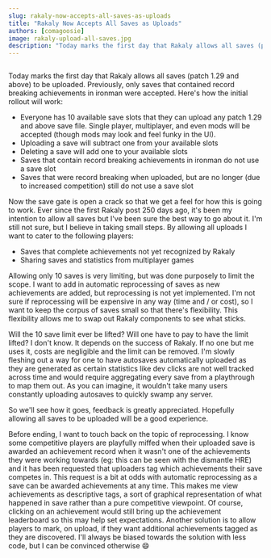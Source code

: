 ```yaml
---
slug: rakaly-now-accepts-all-saves-as-uploads
title: "Rakaly Now Accepts All Saves as Uploads"
authors: [comagoosie]
image: rakaly-upload-all-saves.jpg
description: "Today marks the first day that Rakaly allows all saves (patch 1.29 and above) to be uploaded. Previously, only saves that contained record breaking achievements in ironman were accepted. Everyone will get 10 save slots and record breaking ironman saves won't consume a slot. It's a start and things will change but it's been a goal from the start to allow all saves."
---
```


<div style={{textAlign: "center"}}>
  <img alt="" width={512} height={205} src={require("./rakaly-upload-all-saves.jpg").default} />
</div>

Today marks the first day that Rakaly allows all saves (patch 1.29 and above) to be uploaded. Previously, only saves that contained record breaking achievements in ironman were accepted. Here's how the initial rollout will work:

<!--truncate-->

- Everyone has 10 available save slots that they can upload any patch 1.29 and above save file. Single player, multiplayer, and even mods will be accepted (though mods may look and feel funky in the UI).
- Uploading a save will subtract one from your available slots
- Deleting a save will add one to your available slots
- Saves that contain record breaking achievements in ironman do not use a save slot
- Saves that were record breaking when uploaded, but are no longer (due to increased competition) still do not use a save slot

Now the save gate is open a crack so that we get a feel for how this is going to work. Ever since the first Rakaly post 250 days ago, it's been my intention to allow all saves but I've been sure the best way to go about it. I'm still not sure, but I believe in taking small steps. By allowing all uploads I want to cater to the following players:

- Saves that complete achievements not yet recognized by Rakaly
- Sharing saves and statistics from multiplayer games

Allowing only 10 saves is very limiting, but was done purposely to limit the scope. I want to add in automatic reprocessing of saves as new achievements are added, but reprocessing is not yet implemented. I'm not sure if reprocessing will be expensive in any way (time and / or cost), so I want to keep the corpus of saves small so that there's flexibility. This flexibility allows me to swap out Rakaly components to see what sticks.

Will the 10 save limit ever be lifted? Will one have to pay to have the limit lifted? I don't know. It depends on the success of Rakaly. If no one but me uses it, costs are negligible and the limit can be removed. I'm slowly fleshing out a way for one to have autosaves automatically uploaded as they are generated as certain statistics like dev clicks are not well tracked across time and would require aggregating every save from a playthrough to map them out. As you can imagine, it wouldn't take many users constantly uploading autosaves to quickly swamp any server. 

So we'll see how it goes, feedback is greatly appreciated. Hopefully allowing all saves to be uploaded will be a good experience. 

Before ending, I want to touch back on the topic of reprocessing. I know some competitive players are playfully miffed when their uploaded save is awarded an achievement record when it wasn't one of the achievements they were working towards (eg: this can be seen with the dismantle HRE) and it has been requested that uploaders tag which achievements their save competes in. This request is a bit at odds with automatic reprocessing as a save can be awarded achievements at any time. This makes me view achievements as descriptive tags, a sort of graphical representation of what happened in save rather than a pure competitive viewpoint. Of course, clicking on an achievement would still bring up the achievement leaderboard so this may help set expectations. Another solution is to allow players to mark, on upload, if they want additional achievements tagged as they are discovered. I'll always be biased towards the solution with less code, but I can be convinced otherwise 😄